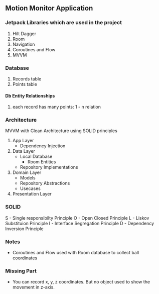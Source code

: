 ## Motion Monitor Application

### Jetpack Libraries which are used in the project
1. Hilt Dagger
2. Room
3. Navigation
4. Coroutines and Flow
5. MVVM

### Database
1. Records table
2. Points table
#### Db Entity Relationships
1. each record has many points: 1 - n relation


### Architecture
MVVM with Clean Architecture using SOLID principles 
1. App Layer
    * Dependency Injection
2. Data Layer
    * Local Database
        - Room Entities
    * Repository Implementations
3. Domain Layer
    * Models
    * Repository Abstractions
    * Usecases
4. Presentation Layer

### SOLID 
S - Single responsibilty Principle
O - Open Closed Principle
L - Liskov Substituion Principle
I - Interface Segregation Principle
D - Dependency Inversion Principle
  
### Notes
- Coroutines and Flow used with Room database to collect ball coordinates 

### Missing Part
- You can record x, y, z coordinates. But no object used to show the movement in z-axis.
